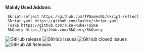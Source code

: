 **Mainly Used Addons:**
 ``` 
  Skript-reflect https://github.com/TPGamesNL/skript-reflect
  Skript-yaml https://github.com/Sashie/skript-yaml
  Tuske https://github.com/Tuke-Nuke/TuSKe
  SkQuery https://github.com/SkQuery/SkQuery
  ```

![GitHub release](https://img.shields.io/github/release/andrei923/LeafSK.svg?style=for-the-badge)
![GitHub issues](https://img.shields.io/github/issues-raw/andrei923/LeafSK.svg?style=for-the-badge)
![GitHub closed issues](https://img.shields.io/github/issues-closed-raw/andrei923/LeafSK.svg?style=for-the-badge)
![GitHub All Releases](https://img.shields.io/github/downloads/andrei923/LeafSK/total.svg?style=for-the-badge)
